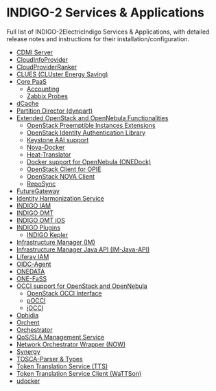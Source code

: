 # INDIGO-2  Services & Applications

Full list of INDIGO-2ElectricIndigo Services & Applications, with detailed release notes and instructions for their installation/configuration.

* [CDMI Server](cdmi2.md)
* [CloudInfoProvider](cip2.md)
* [CloudProviderRanker](cpr2.md)
* [CLUES (CLUster Energy Saving)](clues2.md)
* [Core PaaS](core_paas2.md)
  * [Accounting](accounting2.md)
  * [Zabbix Probes](zabbix-probes2.md)
* [dCache](dcache2.md)
* [Partition Director (dynpart)](dynpart2.md)
* [Extended OpenStack and OpenNebula Functionalities](eoof2.md)
  * [OpenStack Preemptible Instances Extensions](opie2.md)
  * [OpenStack Identity Authentication Library](keystone_library2.md)
  * [Keystone AAI support](keystone_aai_support2.md)
  * [Nova-Docker](nova-docker2.md)
  * [Heat-Translator](heat-translator2.md)
  * [Docker support for OpenNebula (ONEDock)](onedock2.md)
  * [OpenStack Client for OPIE](opie-cli2.md)
  * [OpenStack NOVA Client](python-nova2.md)
  * [RepoSync](reposync2.md) 
* [FutureGateway](fg2.md)
* [Identity Harmonization Service](idh2.md)
* [INDIGO IAM](iam2.md)
* [INDIGO OMT](omt2.md)
* [INDIGO OMT iOS](omt-ios2.md)
* [INDIGO Plugins](indigo_plugin2.md)
  * [INDIGO Kepler](kepler2.md)
* [Infrastructure Manager (IM)](im2.md)
* [Infrastructure Manager Java API (IM-Java-API)](imjavaapi2.md)
* [Liferay IAM](liferayiam2.md)
* [OIDC-Agent](indigo2/oidc-agent2.md)
* [ONEDATA](onedata2.md)
* [ONE-FaSS](one-fass2.md)
* [OCCI support for OpenStack and OpenNebula](occi2.md)
  * [OpenStack OCCI Interface](ooi2.md)
  * [pOCCI](pocci2.md)
  * [jOCCI](jocci2.md)
* [Ophidia](ophidia2.md)
* [Orchent](orchent2.md)
* [Orchestrator](orchestrator2.md)
* [QoS/SLA Management Service](slam2.md)
* [Network Orchestrator Wrapper (NOW)](now2.md)
* [Synergy](synergy2.md) 
* [TOSCA-Parser & Types](tosca-pt2.md)
* [Token Translation Service (TTS)](watts1.md)
* [Token Translation Service Client (WaTTSon)](wattson2.md)
* [udocker](udocker2.md)

<!--  * [Kubernetes](kubernetes1.md)-->
<!--   * [rOCCI](rocci1.md) -->
<!-- * [jSAGA Adaptors](jsaga_adaptors1.md)
* [JSAGA Resource Management API](jsagarmapi1.md) -->
